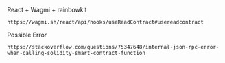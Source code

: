 React + Wagmi + rainbowkit
```
https://wagmi.sh/react/api/hooks/useReadContract#usereadcontract
```

Possible Error 
```
https://stackoverflow.com/questions/75347648/internal-json-rpc-error-when-calling-solidity-smart-contract-function
```
